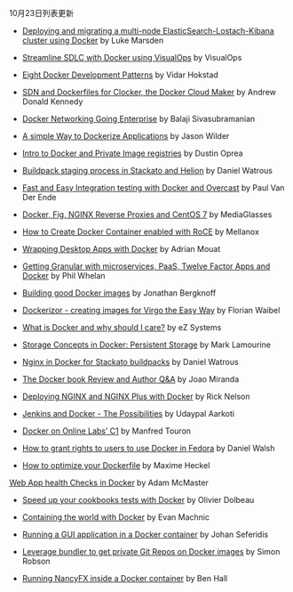 10月23日列表更新

- [Deploying and migrating a multi-node ElasticSearch-Lostach-Kibana cluster using Docker](https://clusterhq.com/blog/deploying-multi-node-elasticsearch-logstash-kibana-cluster-using-docker/) by Luke Marsden
 
- [Streamline SDLC with Docker using VisualOps](https://medium.com/@visualops/streamline-sdlc-with-docker-345da157e374) by VisualOps

- [Eight Docker Development Patterns](http://www.hokstad.com/docker/patterns) by Vidar Hokstad
 
- [SDN and Dockerfiles for Clocker, the Docker Cloud Maker](http://thenewstack.io/sdn-and-dockerfiles-for-clocker-the-docker-cloud-maker/) by Andrew Donald Kennedy
 
- [Docker Networking Going Enterprise](http://blogs.cisco.com/datacenter/docker-networking-going-enterprise/) by Balaji Sivasubramanian
 
- [A simple Way to Dockerize Applications](http://jasonwilder.com/blog/2014/10/13/a-simple-way-to-dockerize-applications/) by Jason Wilder
 
- [Intro to Docker and Private Image registries](http://the.randomengineer.com/2014/10/12/intro-to-docker-and-private-image-registries/) by Dustin Oprea
 
- [Buildpack staging process in Stackato and Helion](http://software.danielwatrous.com/buildpack-staging-process-in-stackato-and-helion/) by Daniel Watrous
 
- [Fast and Easy Integration testing with Docker and Overcast](http://blog.xebia.com/2014/10/13/fast-and-easy-integration-testing-with-docker-and-overcast/) by Paul Van Der Ende
  
- [Docker, Fig, NGINX Reverse Proxies and CentOS 7](https://media-glass.es/2014/08/31/docker-fig-reverse-proxy-centos7/) by MediaGlasses
 
- [How to Create Docker Container enabled with RoCE](http://community.mellanox.com/docs/DOC-1506) by Mellanox
 
- [Wrapping Desktop Apps with Docker](http://container-solutions.com/2014/10/wrapping-desktop-apps-docker/) by Adrian Mouat
 
- [Getting Granular with microservices, PaaS, Twelve Factor Apps and Docker](http://java.dzone.com/articles/getting-granular-microservices?mz=62447-cloud) by Phil Whelan
 
- [Building good Docker images](http://jonathan.bergknoff.com/journal/building-good-docker-images) by Jonathan Bergknoff
 
- [Dockerizor - creating images for Virgo the Easy Way](http://eclipsesource.com/blogs/2014/10/09/dockerizor-creating-docker-images-for-virgo-the-easy-way/) by Florian Waibel
 
- [What is Docker and why should I care?](http://ez.no/Blog/What-is-Docker-and-why-should-I-care) by eZ Systems
 
- [Storage Concepts in Docker: Persistent Storage](http://cloud-mechanic.blogspot.jp/2014/10/storage-concepts-in-docker-persistent.html) by Mark Lamourine
 
- [Nginx in Docker for Stackato buildpacks](http://software.danielwatrous.com/nginx-in-docker-for-stackato-buildpacks/) by Daniel Watrous
 
- [The Docker book Review and Author Q&A](http://www.infoq.com/articles/docker-book) by Joao Miranda

- [Deploying NGINX and NGINX Plus with Docker](http://nginx.com/blog/deploying-nginx-nginx-plus-docker/) by Rick Nelson

- [Jenkins and Docker - The Possibilities](http://randamthoughts.blogspot.jp/2014/10/jenkins-and-docker-possibilities.html) by Udaypal Aarkoti


- [Docker on Online Labs’ C1](https://community.cloud.online.net/t/official-docker-support/374) by Manfred Touron
   
- [How to grant rights to users to use Docker in Fedora](http://opensource.com/business/14/10/docker-user-rights-fedora) by Daniel Walsh
  
- [How to optimize your Dockerfile](http://blog.tutum.co/2014/10/22/how-to-optimize-your-dockerfile/) by Maxime Heckel
  
[Web App health Checks in Docker](https://twelvemountains.com/2014/docker-status.html) by Adam McMaster
 
- [Speed up your cookbooks tests with Docker](http://odolbeau.fr/blog/speed-up-cookbooks-tests-docker.html) by Olivier Dolbeau
 
- [Containing the world with Docker](https://www.codeschool.com/blog/2014/10/21/containing-world-docker/) by Evan Machnic
 
- [Running a GUI application in a Docker container](http://linuxmeerkat.wordpress.com/2014/10/17/running-a-gui-application-in-a-docker-container/) by Johan Seferidis
 
- [Leverage bundler to get private Git Repos on Docker images](http://simonrobson.net/2014/10/14/private-git-repos-on-docker-images.html) by Simon Robson
 
- [Running NancyFX inside a Docker container](http://blog.benhall.me.uk/2014/10/running-nancyfx-inside-docker-container/) by Ben Hall
 

